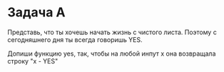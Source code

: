 # Задача A

Представь, что ты хочешь начать жизнь с чистого листа. Поэтому с сегодняшнего дня ты всегда говоришь YES. 

Допиши функцию yes, так, чтобы на любой инпут x она возвращала строку "x - YES"
